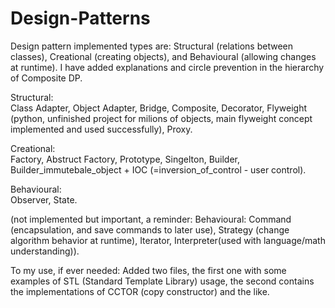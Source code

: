# Design-Patterns
Design pattern implemented types are: Structural (relations between classes), Creational (creating objects), and Behavioural (allowing changes at runtime).
I have added explanations and circle prevention in the hierarchy of Composite DP.

Structural:<br>
Class Adapter,
Object Adapter,
Bridge,
Composite,
Decorator,
Flyweight (python, unfinished project for milions of objects, main flyweight concept implemented and used successfully),
Proxy.

Creational:<br>
Factory,
Abstruct Factory,
Prototype,
Singelton,
Builder,
Builder_immutebale_object + IOC (=inversion_of_control - user control).

Behavioural:<br>
Observer,
State.

(not implemented but important, a reminder:
Behavioural: Command (encapsulation, and save commands to later use), Strategy (change algorithm behavior at runtime), Iterator, Interpreter(used with language/math understanding)).

To my use, if ever needed:
Added two files, the first one with some examples of STL (Standard Template Library) usage,
the second contains the implementations of CCTOR (copy constructor) and the like.
